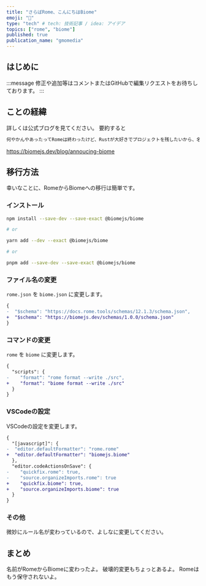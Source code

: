```yaml
---
title: "さらばRome、こんにちはBiome"
emoji: "💬"
type: "tech" # tech: 技術記事 / idea: アイデア
topics: ["rome", "biome"]
published: true
publication_name: "gmomedia"
---
```


## はじめに

:::message
修正や追加等はコメントまたはGitHubで編集リクエストをお待ちしております。
:::

## ことの経緯

詳しくは公式ブログを見てください。
要約すると

```txt
何やかんやあったってRomeは終わったけど、Rustが大好きでプロジェクトを残したいから、名前を変えてBiomeになったよ
```

https://biomejs.dev/blog/annoucing-biome

## 移行方法

幸いなことに、RomeからBiomeへの移行は簡単です。

### インストール

```bash
npm install --save-dev --save-exact @biomejs/biome

# or

yarn add --dev --exact @biomejs/biome

# or

pnpm add --save-dev --save-exact @biomejs/biome
```

### ファイル名の変更

`rome.json` を `biome.json` に変更します。

```diff json
{
-  "$schema": "https://docs.rome.tools/schemas/12.1.3/schema.json",
+  "$schema": "https://biomejs.dev/schemas/1.0.0/schema.json"
}
```

### コマンドの変更

`rome` を `biome` に変更します。

```diff json
{
  "scripts": {
-    "format": "rome format --write ./src",
+    "format": "biome format --write ./src"
  }
}
```

### VSCodeの設定

VSCodeの設定を変更します。

```diff json
{
  "[javascript]": {
-  "editor.defaultFormatter": "rome.rome"
+  "editor.defaultFormatter": "biomejs.biome"
  },
  "editor.codeActionsOnSave": {
-    "quickfix.rome": true,
-    "source.organizeImports.rome": true
+    "quickfix.biome": true,
+    "source.organizeImports.biome": true
  }
}
```

### その他

微妙にルール名が変わっているので、よしなに変更してください。

## まとめ

名前がRomeからBiomeに変わったよ。
破壊的変更もちょっとあるよ。
Romeはもう保守されないよ。
